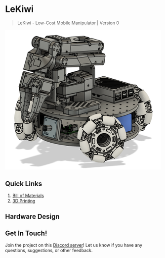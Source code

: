 # LeKiwi
> LeKiwi - Low-Cost Mobile Manipulator | Version 0

![LeKiwi](./media/lekiwi.png)

## Quick Links
1. [Bill of Materials](BOM.md)
2. [3D Printing](3DPrinting.md)

## Hardware Design

## Get In Touch!

Join the project on this [Discord server](https://discord.gg/ggrqhPTsMe)! Let us know if you have any questions, suggestions, or other feedback.